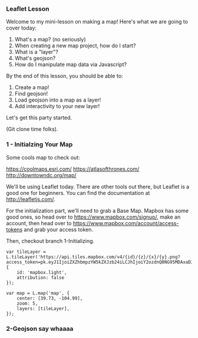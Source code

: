 ### Leaflet Lesson ####

Welcome to my mini-lesson on making a map! Here's what we are going to cover today:

1) What's a map? (no seriously)
2) When creating a new map project, how do I start?
3) What is a "layer"?
4) What's geojson? 
5) How do I manipulate map data via Javascript?

By the end of this lesson, you should be able to:

1) Create a map!
2) Find geojson!
3) Load geojson into a map as a layer!
4) Add interactivity to your new layer!

Let's get this party started.

(Git clone time folks).

### 1 - Initialzing Your Map ###

Some cools map to check out:

https://coolmaps.esri.com/
https://atlasofthrones.com/
http://downtowndc.org/map/

We'll be using Leaflet today. There are other tools out there, but Leaflet is a good one for beginners. You can find the documentation at http://leafletjs.com/.

For the initialization part, we'll need to grab a Base Map. Mapbox has some good ones, so head over to https://www.mapbox.com/signup/, make an account, then head over to https://www.mapbox.com/account/access-tokens and grab your access token.

Then, checkout branch 1-Initializing. 

```
var tileLayer = L.tileLayer('https://api.tiles.mapbox.com/v4/{id}/{z}/{x}/{y}.png?access_token=pk.eyJ1IjoiZXZhbmpzYW5kZXJzb24iLCJhIjoiY2ozdnQ0NG95MDAxaDJ3cW85ZDZocXppZiJ9.E5UyKvTcbX1rEpDqogRzWQ', {
    id: 'mapbox.light',
    attribution: false
});

var map = L.map('map', {
    center: [39.73, -104.99],
    zoom: 5,
    layers: [tileLayer],
});
```

### 2-Geojson say whaaaa ###
